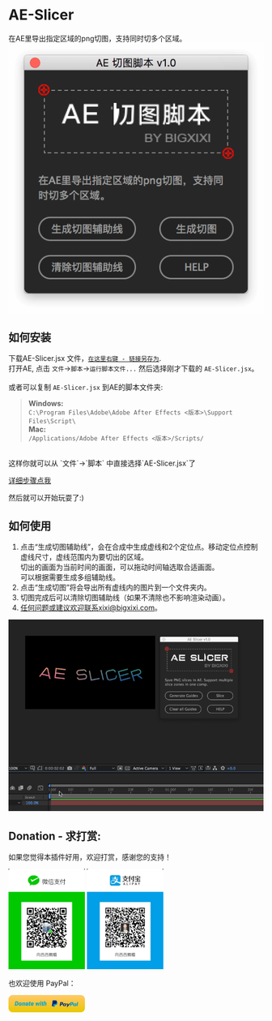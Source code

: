 # AE-Slicer
在AE里导出指定区域的png切图，支持同时切多个区域。  
![demoGIF](https://raw.githubusercontent.com/bigxixi/ReadMe-Resources/master/AE-Slicer/aeslicercn.png)<br>

## 如何安装
下载AE-Slicer.jsx 文件，[`在这里右键 - 链接另存为`](https://raw.githubusercontent.com/bigxixi/AE-Slicer/master/AE-Slicer.jsx).</br>
打开AE, 点击 `文件`->`脚本`->`运行脚本文件...` 然后选择刚才下载的 `AE-Slicer.jsx`。    
</br>
或者可以复制 `AE-Slicer.jsx` 到AE的脚本文件夹:
>**Windows:**  
>`C:\Program Files\Adobe\Adobe After Effects <版本>\Support Files\Script\`  
>**Mac:**  
>`/Applications/Adobe After Effects <版本>/Scripts/`

</br>
这样你就可以从 `文件`->`脚本` 中直接选择`AE-Slicer.jsx`了  

[详细步骤点我](https://helpx.adobe.com/cn/after-effects/using/scripts.html)</br>

然后就可以开始玩耍了:)  

## 如何使用

1. 点击“生成切图辅助线”，会在合成中生成虚线和2个定位点。移动定位点控制虚线尺寸，虚线范围内为要切出的区域。  
切出的画面为当前时间的画面，可以拖动时间轴选取合适画面。  
可以根据需要生成多组辅助线。  
2. 点击“生成切图”将会导出所有虚线内的图片到一个文件夹内。  
3. 切图完成后可以清除切图辅助线（如果不清除也不影响渲染动画）。  
4. 任何问题或建议欢迎联系xixi@bigxixi.com。  

![demoGIF](https://raw.githubusercontent.com/bigxixi/ReadMe-Resources/master/AE-Slicer/aeslicerdemo.gif)

## Donation - 求打赏:
如果您觉得本插件好用，欢迎打赏，感谢您的支持！  

[<img src="https://raw.githubusercontent.com/bigxixi/bigxixi.github.io/master/donate/index.hyperesources/wechat.png" width="30%" height="30%">](http://bigxixi.com/donate/index.html)
[<img src="https://raw.githubusercontent.com/bigxixi/bigxixi.github.io/master/donate/index.hyperesources/alipay%402x.jpg" width="30%" height="30%">](http://bigxixi.com/donate/index.html)  

也欢迎使用 PayPal：  

[<img src="https://raw.githubusercontent.com/bigxixi/bigxixi.github.io/master/donate/index.hyperesources/paypal.png" width="30%" height="30%">](https://www.paypal.me/bigxixi/index.html)  
